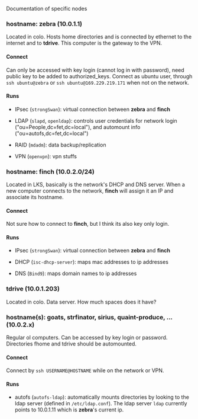 Documentation of specific nodes

### hostname: zebra (10.0.1.1)

Located in colo. Hosts home directories and is connected by ethernet to the internet and to **tdrive**. This computer is the gateway to the VPN.

#### Connect

Can only be accessed with key login (cannot log in with password), need public key to be added to authorized_keys. Connect as ubuntu user, through `ssh ubuntu@zebra` or `ssh ubuntu@169.229.219.171` when not on the network.

#### Runs

* IPsec (`strongSwan`): virtual connection between **zebra** and **finch**
  
* LDAP (`slapd`, `openldap`): controls user credentials for network login ("ou=People,dc=fet,dc=local"), and automount info ("ou=autofs,dc=fet,dc=local")
  
* RAID (`mdadm`): data backup/replication
  
* VPN (`openvpn`): vpn stuffs
  
### hostname: finch (10.0.2.0/24)

Located in LKS, basically is the network's DHCP and DNS server. When a new computer connects to the network, **finch** will assign it an IP and associate its hostname.

#### Connect

Not sure how to connect to **finch**, but I think its also key only login.

#### Runs 

* IPsec (`strongSwan`): virtual connection between **zebra** and **finch**

* DHCP (`isc-dhcp-server`): maps mac addresses to ip addresses

* DNS (`Bind9`): maps domain names to ip addresses

### tdrive (10.0.1.203)

Located in colo. Data server. How much spaces does it have?

### hostname(s): goats, strfinator, sirius, quaint-produce, ... (10.0.2.x)

Regular ol computers. Can be accessed by key login or password. Directories fhome and tdrive should be automounted.

#### Connect

Connect by `ssh USERNAME@HOSTNAME` while on the network or VPN.

#### Runs 

* autofs (`autofs-ldap`): automatically mounts directories by looking to the ldap server (defined in `/etc/ldap.conf`). The ldap server `ldap` currently points to 10.0.1.11 which is **zebra**'s current ip.
